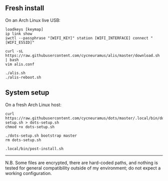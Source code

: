 ## Fresh install

On an Arch Linux live USB:

```
loadkeys [keymap]
ip link show
iwctl --passphrase "[WIFI_KEY]" station [WIFI_INTERFACE] connect "[WIFI_ESSID]"

curl -sL https://raw.githubusercontent.com/cycneuramus/alis/master/download.sh | bash
vim alis.conf

./alis.sh
./alis-reboot.sh
```

## System setup

On a fresh Arch Linux host:

```
curl https://raw.githubusercontent.com/cycneuramus/dots/master/.local/bin/dots-setup.sh > dots-setup.sh
chmod +x dots-setup.sh

./dots-setup.sh bootstrap master
rm dots-setup.sh

.local/bin/post-install.sh
```

---

N.B. Some files are encrypted, there are hard-coded paths, and nothing is tested for general compatibility outside of my environment; do not expect a working configuration. 
